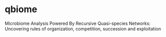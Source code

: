 # qbiome
Microbiome Analysis Powered By Recursive Quasi-species Networks: Uncovering rules of organization, competition, succession and exploitation

